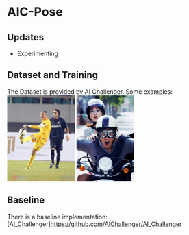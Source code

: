 # AIC-Pose
## Updates

* Experimenting 

## Dataset and Training

The Dataset is provided by AI Challenger. Some examples:
<img src="mini_valid/00a2aeec4c5d7a7e3ffd9fced147f638a061cf4c.jpg" height="200"></img>
<img src="mini_valid/00a40a4be5a8284c242ef152c9d3b9b08e9d792e.jpg" height="200"></img>

## Baseline
There is a baseline implementation:
[AI_Challenger]https://github.com/AIChallenger/AI_Challenger